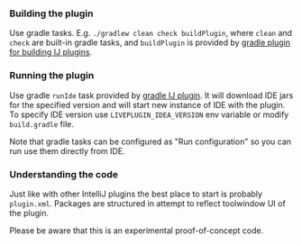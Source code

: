 ### Building the plugin
Use gradle tasks. 
E.g. `./gradlew clean check buildPlugin`, where `clean` and `check` are built-in gradle tasks, 
and `buildPlugin` is provided by [gradle plugin for building IJ plugins](https://github.com/JetBrains/gradle-intellij-plugin).

### Running the plugin
Use gradle `runIde` task provided by [gradle IJ plugin](https://github.com/JetBrains/gradle-intellij-plugin).
It will download IDE jars for the specified version and will start new instance of IDE with the plugin.
To specify IDE version use `LIVEPLUGIN_IDEA_VERSION` env variable or modify `build.gradle` file.

Note that gradle tasks can be configured as "Run configuration" so you can run use them directly from IDE.

### Understanding the code
Just like with other IntelliJ plugins the best place to start is probably `plugin.xml`.
Packages are structured in attempt to reflect toolwindow UI of the plugin.

Please be aware that this is an experimental proof-of-concept code.
